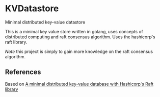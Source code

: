 # KVDatastore
Minimal distributed key-value datastore

This is a minimal key value store written in golang, uses concepts of distributed computing and raft consensus algorithm. Uses the hashicorp's raft library. 

*Note* this project is simply to gain more knowledge on the raft consensus algorithm. 


## References
Based on [A minimal distributed key-value database with Hashicorp's Raft library](https://notes.eatonphil.com/minimal-key-value-store-with-hashicorp-raft.html)